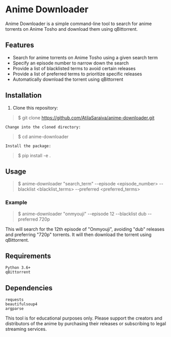 # Anime Downloader

Anime Downloader is a simple command-line tool to search for anime torrents on Anime Tosho and download them using qBittorrent.

## Features

- Search for anime torrents on Anime Tosho using a given search term
- Specify an episode number to narrow down the search
- Provide a list of blacklisted terms to avoid certain releases
- Provide a list of preferred terms to prioritize specific releases
- Automatically download the torrent using qBittorrent

## Installation

1. Clone this repository:

> $ git clone https://github.com/AtilaSaraiva/anime-downloader.git

    Change into the cloned directory:

> $ cd anime-downloader

    Install the package:


> $ pip install -e .

## Usage


> $ anime-downloader "search_term" --episode <episode_number> --blacklist <blacklist_terms> --preferred <preferred_terms>

### Example


> $ anime-downloader "onmyouji" --episode 12 --blacklist dub --preferred 720p

This will search for the 12th episode of "Onmyouji", avoiding "dub" releases and preferring "720p" torrents. It will then download the torrent using qBittorrent.

## Requirements

    Python 3.6+
    qBittorrent

## Dependencies

    requests
    beautifulsoup4
    argparse

This tool is for educational purposes only. Please support the creators and distributors of the anime by purchasing their releases or subscribing to legal streaming services.
